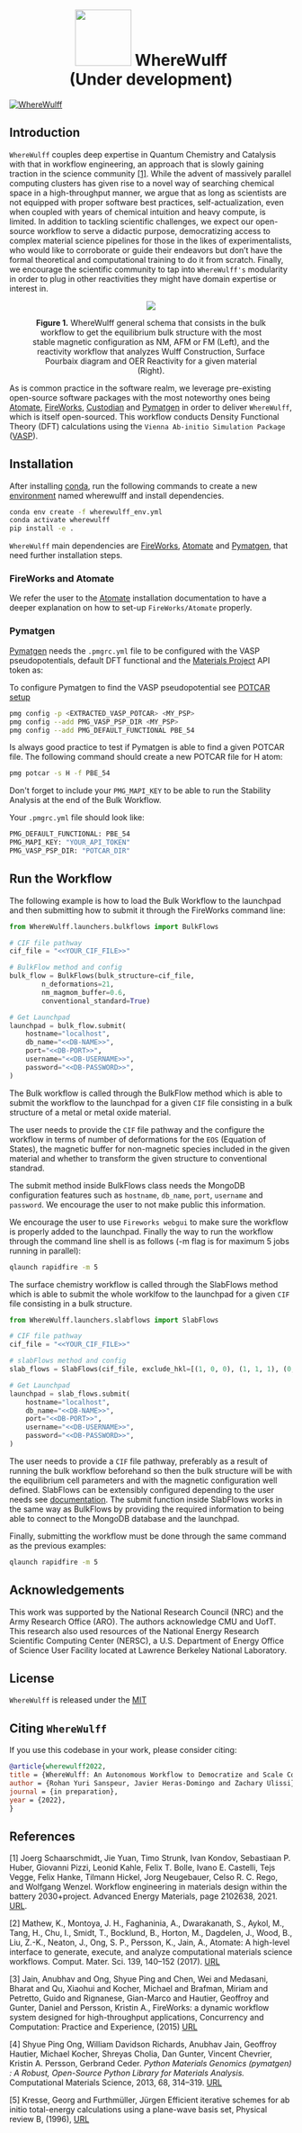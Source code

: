 <h1 align="center"><img src="img/wherewulff_logo.png" width="100"/> WhereWulff <br/> (Under development)</h1>

[![WhereWulff](https://github.com/ulissigroup/mo-wulff-workflow/actions/workflows/WhereWulff.yml/badge.svg)](https://github.com/ulissigroup/mo-wulff-workflow/actions/workflows/WhereWulff.yml)

## Introduction

`WhereWulff` couples deep expertise in Quantum Chemistry and Catalysis with that in workflow engineering, an approach that is slowly gaining traction in the science community [[1]](#1). While the advent of massively parallel computing clusters has given rise to a novel way of
searching chemical space in a high-throughput manner, we argue that as long as scientists are not
equipped with proper software best practices, self-actualization, even when coupled with years of
chemical intuition and heavy compute, is limited. In addition to tackling scientific challenges, we expect our open-source
workflow to serve a didactic purpose, democratizing access to complex material science pipelines
for those in the likes of experimentalists, who would like to corroborate or guide their endeavors
but don’t have the formal theoretical and computational training to do it from scratch. Finally, we encourage the scientific community to tap into `WhereWulff's` modularity in order to plug in other reactivities they might have domain expertise or interest in.

<figure align="center">
	<img src="img/wherewulff_img.png">
	<figcaption>
		<p><b>Figure 1.</b> WhereWulff general schema that consists in the bulk workflow to get the
		equilibrium bulk structure with the most stable magnetic configuration as NM, AFM or FM (Left), and the reactivity workflow that analyzes Wulff Construction, Surface Pourbaix diagram and OER Reactivity for a given material (Right).
		</p>
	</figcaption>
</figure>

As is common practice in the software realm, we leverage pre-existing open-source software packages with the most noteworthy ones being [Atomate](#2), [FireWorks](#3), [Custodian](#4) and [Pymatgen](#4) in order to deliver `WhereWulff`, which is itself open-sourced. This workflow conducts Density Functional Theory (DFT) calculations using the `Vienna Ab-initio Simulation Package` ([VASP](#5)).

## Installation

After installing [conda](http://conda.pydata.org/), run the following commands to create a new [environment](https://conda.io/docs/user-guide/tasks/manage-environments.html) named wherewulff and install dependencies.

```bash
conda env create -f wherewulff_env.yml
conda activate wherewulff
pip install -e .
```

`WhereWulff` main dependencies are [FireWorks](https://materialsproject.github.io/fireworks/), [Atomate](https://atomate.org) and [Pymatgen](https://pymatgen.org), that need further installation steps.

### FireWorks and Atomate

We refer the user to the [Atomate](https://atomate.org/installation.html) installation documentation to have a deeper explanation on how to set-up `FireWorks/Atomate` properly.

### Pymatgen

[Pymatgen](https://pymatgen.org) needs the `.pmgrc.yml` file to be configured with the VASP pseudopotentials, default DFT functional and the [Materials Project]() API token as:

To configure Pymatgen to find the VASP pseudopotential see [POTCAR setup](https://pymatgen.org/installation.html#)

```bash
pmg config -p <EXTRACTED_VASP_POTCAR> <MY_PSP>
pmg config --add PMG_VASP_PSP_DIR <MY_PSP>
pmg config --add PMG_DEFAULT_FUNCTIONAL PBE_54
```

Is always good practice to test if Pymatgen is able to find a given POTCAR file. The following command should create a new POTCAR file for H atom:

```bash
pmg potcar -s H -f PBE_54
```

Don't forget to include your `PMG_MAPI_KEY` to be able to run the Stability Analysis at the end of the Bulk Workflow.

Your `.pmgrc.yml` file should look like:
```bash
PMG_DEFAULT_FUNCTIONAL: PBE_54
PMG_MAPI_KEY: "YOUR_API_TOKEN"
PMG_VASP_PSP_DIR: "POTCAR_DIR"
```

## Run the Workflow

The following example is how to load the Bulk Workflow to the launchpad and then submitting how to submit it through the FireWorks command line:

```python
from WhereWulff.launchers.bulkflows import BulkFlows

# CIF file pathway
cif_file = "<<YOUR_CIF_FILE>>"

# BulkFlow method and config
bulk_flow = BulkFlows(bulk_structure=cif_file,
		n_deformations=21,
		nm_magmom_buffer=0.6,
		conventional_standard=True)

# Get Launchpad
launchpad = bulk_flow.submit(
    hostname="localhost",
    db_name="<<DB-NAME>>",
    port="<<DB-PORT>>",
    username="<<DB-USERNAME>>",
    password="<<DB-PASSWORD>>",
)
```

The Bulk workflow is called through the BulkFlow method which is able to submit the workflow to the launchpad for a given `CIF` file consisting in a bulk structure of a metal or metal oxide material.

The user needs to provide the `CIF` file pathway and the configure the workflow in terms of number of deformations for the `EOS` (Equation of States), the magnetic buffer for non-magnetic species included in the given material and whether to transform the given structure to conventional standrad.

The submit method inside BulkFlows class needs the MongoDB configuration features such as `hostname`, `db_name`, `port`, `username` and `password`. We encourage the user to not make public this information.

We encourage the user to use `Fireworks webgui` to make sure the workflow is properly added to the launchpad. Finally the way to run the workflow through the command line shell is as follows (-m flag is for maximum 5 jobs running in parallel): 

```bash
qlaunch rapidfire -m 5
```

The surface chemistry workflow is called through the SlabFlows method which is able to submit the whole worklfow to the launchpad for a given `CIF` file consisting in a bulk structure.

```python
from WhereWulff.launchers.slabflows import SlabFlows

# CIF file pathway
cif_file = "<<YOUR_CIF_FILE>>"

# slabFlows method and config
slab_flows = SlabFlows(cif_file, exclude_hkl=[(1, 0, 0), (1, 1, 1), (0, 0, 1)])

# Get Launchpad
launchpad = slab_flows.submit(
    hostname="localhost",
    db_name="<<DB-NAME>>",
    port="<<DB-PORT>>",
    username="<<DB-USERNAME>>",
    password="<<DB-PASSWORD>>",
)
```

The user needs to provide a `CIF` file pathway, preferably as a result of running the bulk workflow beforehand so then the bulk structure will be with the equilibrium cell parameters and with the magnetic configuration well defined. SlabFlows can be extensibly configured depending to the user needs see [documentation](https://github.com/ulissigroup/wherewulff/blob/main/WhereWulff/launchers/slabflows.py). The submit function inside SlabFlows works in the same way as BulkFlows by providing the required information to being able to connect to the MongoDB database and the launchpad.

Finally, submitting the workflow must be done through the same command as the previous examples:

```bash
qlaunch rapidfire -m 5
```

## Acknowledgements

This work was supported by the National Research Council (NRC) and the Army Research Office (ARO). The authors acknowledge CMU and UofT. This research also used resources of the National Energy Research Scientific Computing Center (NERSC), a U.S. Department of Energy Office of Science User Facility located at Lawrence Berkeley National Laboratory.

## License

`WhereWulff` is released under the [MIT](https://github.com/ulissigroup/mo-wulff-workflow/blob/main/LICENSE.md)

## Citing `WhereWulff`

If you use this codebase in your work, please consider citing:

```bibtex
@article{wherewulff2022,
title = {WhereWulff: An Autonomous Workflow to Democratize and Scale Complex Material Discovery for Electrocatalysis},
author = {Rohan Yuri Sanspeur, Javier Heras-Domingo and Zachary Ulissi},
journal = {in preparation},
year = {2022},
}
```

## References
<a id="1">[1]</a> 
Joerg Schaarschmidt, Jie Yuan, Timo Strunk, Ivan Kondov, Sebastiaan P. Huber, Giovanni
Pizzi, Leonid Kahle, Felix T. Bolle, Ivano E. Castelli, Tejs Vegge, Felix Hanke, Tilmann Hickel,
Jorg Neugebauer, Celso R. C. Rego, and Wolfgang Wenzel. Workflow engineering in materials design 
within the battery 2030+project. Advanced Energy Materials, page 2102638, 2021. [URL](https://onlinelibrary.wiley.com/doi/10.1002/aenm.202102638).

<a id="2">[2]</a>
Mathew, K., Montoya, J. H., Faghaninia, A., Dwarakanath, S., Aykol, M., Tang, H., Chu, I., Smidt, T., Bocklund, B., Horton, M., Dagdelen, J.,
Wood, B., Liu, Z.-K., Neaton, J., Ong, S. P., Persson, K., Jain, A., Atomate: A high-level interface to generate, execute, and analyze
computational materials science workflows. Comput. Mater. Sci. 139, 140–152 (2017). [URL](https://doi.org/10.1016/j.commatsci.2017.07.030)

<a id="3">[3]</a> 
Jain, Anubhav and Ong, Shyue Ping and Chen, Wei and Medasani, Bharat and Qu, Xiaohui and Kocher, Michael and Brafman, Miriam and Petretto, Guido and Rignanese, Gian-Marco and Hautier, Geoffroy and Gunter, Daniel and Persson, Kristin A., FireWorks: a dynamic workflow system designed for high-throughput applications, Concurrency and Computation: Practice and Experience, (2015) [URL](http://dx.doi.org/10.1002/cpe.3505)

<a id="4">[4]</a> 
Shyue Ping Ong, William Davidson Richards, Anubhav Jain, Geoffroy Hautier,
Michael Kocher, Shreyas Cholia, Dan Gunter, Vincent Chevrier, Kristin A.
Persson, Gerbrand Ceder. *Python Materials Genomics (pymatgen) : A Robust,
Open-Source Python Library for Materials Analysis.* Computational
Materials Science, 2013, 68, 314–319. [URL](https://www.sciencedirect.com/science/article/pii/S0927025612006295)

<a id="5">[5]</a> 
Kresse, Georg and Furthmüller, Jürgen
Efficient iterative schemes for ab initio total-energy calculations using a plane-wave basis set, Physical review B, (1996), [URL](https://journals.aps.org/prb/abstract/10.1103/PhysRevB.54.11169)
